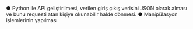 ● Python ile API geliştirilmesi, verilen giriş çıkış verisini JSON olarak alması ve bunu requesti atan kişiye
okunabilir halde dönmesi.
● Manipülasyon işlemlerinin yapılması
